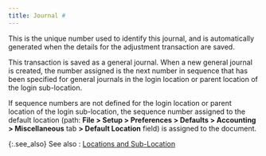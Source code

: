```yaml
---
title: Journal #
---
```



This is the unique number used to identify this journal, and is automatically  generated when the details for the adjustment transaction are saved.


This transaction is saved as a general journal. When a new general journal  is created, the number assigned is the next number in sequence that has  been specified for general journals in the login location or parent location  of the login sub-location.


If sequence numbers are not defined for the login location or parent  location of the login sub-location, the sequence number assigned to the  default location (path: **File &gt; Setup 
 &gt; Preferences &gt; Defaults &gt; Accounting &gt; Miscellaneous** tab **&gt; Default Location** field) is assigned  to the document.


{:.see_also}
See also
: [Locations  and Sub-Location ](JavaScript:RelatedTopics1.Click())
